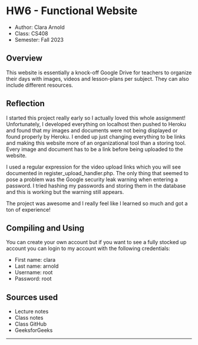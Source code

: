 # HW6 - Functional Website

* Author: Clara Arnold
* Class: CS408
* Semester: Fall 2023

## Overview

This website is essentially a knock-off Google Drive for teachers to organize their days
with images, videos and lesson-plans per subject. They can also include different resources.

## Reflection

I started this project really early so I actually loved this whole assignment! Unfortunately,
I developed everything on localhost then pushed to Heroku and found that my images and documents
were not being displayed or found properly by Heroku. I ended up just changing everything to be links
and making this website more of an organizational tool than a storing tool. Every image and document
has to be a link before being uploaded to the website.

I used a regular expression for the video upload links which you will see documented in register_upload_handler.php.
The only thing that seemed to pose a problem was the Google security leak warning when entering a password. I
tried hashing my passwords and storing them in the database and this is working but the warning still appears.

The project was awesome and I really feel like I learned so much and got a ton of experience!

## Compiling and Using

You can create your own account but if you want to see a fully stocked up account you can login to 
my account with the following credentials:
- First name: clara
- Last name: arnold
- Username: root
- Password: root

## Sources used

- Lecture notes
- Class notes
- Class GitHub
- GeeksforGeeks
----------

